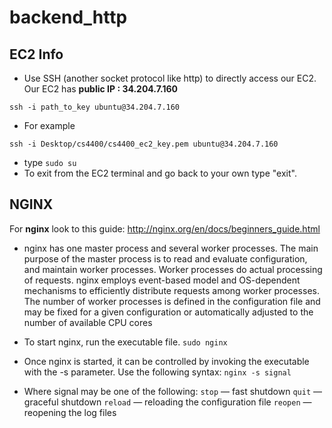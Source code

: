 # backend_http
## EC2 Info
- Use SSH (another socket protocol like http) to directly access our EC2. Our EC2 has **public IP : 34.204.7.160**
``` 
ssh -i path_to_key ubuntu@34.204.7.160
``` 
- For example 
```
ssh -i Desktop/cs4400/cs4400_ec2_key.pem ubuntu@34.204.7.160
```
- type ```sudo su```
- To exit from the EC2 terminal and go back to your own type "exit".
## NGINX
For **nginx** look to this guide: http://nginx.org/en/docs/beginners_guide.html
- nginx has one master process and several worker processes. The main purpose of the master process is to read and evaluate configuration, and maintain worker processes. Worker processes do actual processing of requests. nginx employs event-based model and OS-dependent mechanisms to efficiently distribute requests among worker processes. The number of worker processes is defined in the configuration file and may be fixed for a given configuration or automatically adjusted to the number of available CPU cores
- To start nginx, run the executable file.
```sudo nginx```

- Once nginx is started, it can be controlled by invoking the executable with the -s parameter. Use the following syntax:
```nginx -s signal```
- Where signal may be one of the following:
```stop``` — fast shutdown
```quit``` — graceful shutdown
```reload``` — reloading the configuration file
```reopen``` — reopening the log files
